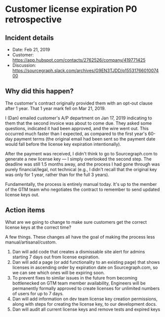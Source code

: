 # Customer license expiration P0 retrospective

## Incident details

- Date: Feb 21, 2019
- Customer: https://app.hubspot.com/contacts/2762526/company/419771425
- Discussion: https://sourcegraph.slack.com/archives/G9EN3TJDD/p1553176601007400

## Why did this happen?

The customer's contract originally provided them with an opt-out clause after 1 year. That 1 year mark fell on Mar 21, 2019.

I (Dan) emailed customer's A/P department on Jan 17, 2019 indicating to them that the second invoice was about to come due. They asked some questions, indicated it had been approved, and the wire went out. This occurred much faster than I expected, as compared to the first year's 60-day payment terms (the original email had been sent so the payment date would fall before the license key expiration intentionally).

After the payment was received, I didn't think to go to Sourcegraph.com to generate a new license key — I simply overlooked the second step. The deadline was still 1.5 months away, and the process I had gone through was purely financial/legal, not technical (e.g., I didn't recall that the original key was only for 1 year, rather than for the full 3 years).

Fundamentally, the process is entirely manual today. It's up to the member of the GTM team who negotiates the contract to remember to send updated license keys out.

## Action items

What are we going to change to make sure customers get the correct license keys at the correct time?

A few things. These changes all have the goal of making the process less manual/artisanal/custom.

1. Dan will add code that creates a dismissable site alert for admins starting 7 days out from license expiration.
1. Dan will add a page (or add functionality to an existing page) that shows licenses in ascending order by expiration date on Sourcegraph.com, so we can see which ones will be expiring soon.
1. To prevent fixes to similar issues in the future from becoming bottlenecked on GTM team member availability, Engineers will be permanently formally approved to create licenses for unlimited numbers of users for up to 7 days.
1. Dan will add information on dev team license key creation permissions, along with steps for creating the license key, to our development docs.
1. Dan will audit all current license keys and remove tests and expired keys
